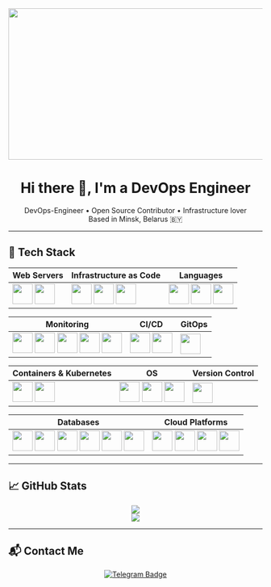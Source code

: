 <div align="center">
  <img src="https://media.giphy.com/media/xdgisqRDFyO9G/giphy.gif" width="800" height="300"/>
</div>

<h1 align="center">Hi there 👋, I'm a DevOps Engineer</h1>

<p align="center">
  DevOps-Engineer • Open Source Contributor • Infrastructure lover <br/>
  Based in Minsk, Belarus 🇧🇾
</p>

---

## 🚀 Tech Stack

| Web Servers                           | Infrastructure as Code              | Languages                     |
|-------------------------------------|-----------------------------------|-------------------------------|
| <img src="https://cdn.jsdelivr.net/gh/devicons/devicon/icons/nginx/nginx-original.svg" width="40"/> <img src="https://cdn.jsdelivr.net/gh/devicons/devicon/icons/apache/apache-original.svg" width="40"/> | <img src="https://cdn.jsdelivr.net/gh/devicons/devicon/icons/ansible/ansible-original.svg" width="40"/> <img src="https://cdn.jsdelivr.net/gh/devicons/devicon/icons/terraform/terraform-original.svg" width="40"/> <img src="https://cdn.jsdelivr.net/gh/devicons/devicon/icons/vagrant/vagrant-original.svg" width="40"/> | <img src="https://cdn.jsdelivr.net/gh/devicons/devicon/icons/bash/bash-original.svg" width="40"/> <img src="https://cdn.jsdelivr.net/gh/devicons/devicon/icons/python/python-original.svg" width="40"/> <img src="https://cdn.jsdelivr.net/gh/devicons/devicon/icons/lua/lua-original.svg" width="40"/> |

| Monitoring                                                                                  | CI/CD                            | GitOps             |
|---------------------------------------------------------------------------------------------|---------------------------------|--------------------|
| <img src="https://cdn.jsdelivr.net/gh/devicons/devicon/icons/grafana/grafana-original.svg" width="40"/> <img src="https://cdn.jsdelivr.net/gh/devicons/devicon/icons/prometheus/prometheus-original.svg" width="40"/> <img src="https://cdn.jsdelivr.net/gh/devicons/devicon/icons/elasticsearch/elasticsearch-original.svg" width="40"/> <img src="https://cdn.jsdelivr.net/gh/devicons/devicon/icons/kibana/kibana-original.svg" width="40"/> <img src="https://cdn.jsdelivr.net/gh/devicons/devicon/icons/logstash/logstash-original.svg" width="40"/> | <img src="https://cdn.jsdelivr.net/gh/devicons/devicon/icons/gitlab/gitlab-original.svg" width="40"/> <img src="https://cdn.jsdelivr.net/gh/devicons/devicon/icons/jenkins/jenkins-original.svg" width="40"/> | <img src="https://argo-cd.readthedocs.io/en/stable/assets/logo.png" width="40"/> |

| Containers & Kubernetes                                     | OS                                          | Version Control             |
|------------------------------------------------------------|---------------------------------------------|-----------------------------|
| <img src="https://cdn.jsdelivr.net/gh/devicons/devicon/icons/docker/docker-original.svg" width="40"/> <img src="https://cdn.jsdelivr.net/gh/devicons/devicon/icons/kubernetes/kubernetes-original.svg" width="40"/> | <img src="https://cdn.jsdelivr.net/gh/devicons/devicon/icons/linux/linux-original.svg" width="40"/> <img src="https://cdn.jsdelivr.net/gh/devicons/devicon/icons/windows8/windows8-original.svg" width="40"/> <img src="https://cdn.jsdelivr.net/gh/devicons/devicon/icons/apple/apple-original.svg" width="40"/> | <img src="https://cdn.jsdelivr.net/gh/devicons/devicon/icons/git/git-original.svg" width="40"/> |

| Databases                                                                                  | Cloud Platforms                                        |
|--------------------------------------------------------------------------------------------|-------------------------------------------------------|
| <img src="https://cdn.jsdelivr.net/gh/devicons/devicon/icons/cassandra/cassandra-original.svg" width="40"/> <img src="https://cdn.jsdelivr.net/gh/devicons/devicon/icons/mariadb/mariadb-original.svg" width="40"/> <img src="https://cdn.jsdelivr.net/gh/devicons/devicon/icons/mongodb/mongodb-original.svg" width="40"/> <img src="https://cdn.jsdelivr.net/gh/devicons/devicon/icons/microsoftsqlserver/microsoftsqlserver-plain.svg" width="40"/> <img src="https://cdn.jsdelivr.net/gh/devicons/devicon/icons/postgresql/postgresql-original.svg" width="40"/> <img src="https://cdn.jsdelivr.net/gh/devicons/devicon/icons/redis/redis-original.svg" width="40"/> | <img src="https://cdn.jsdelivr.net/gh/devicons/devicon/icons/amazonwebservices/amazonwebservices-original-wordmark.svg" width="40"/> <img src="https://yastatic.net/s3/cloud/www/static/freeze/assets/img/logo.54a174a9.svg" width="40"/> <img src="https://cdn.jsdelivr.net/gh/devicons/devicon/icons/digitalocean/digitalocean-original.svg" width="40"/> <img src="https://cdn.jsdelivr.net/gh/devicons/devicon/icons/googlecloud/googlecloud-original.svg" width="40"/> |


---

## 📈 GitHub Stats

<div align="center">
  <img src="https://github-readme-streak-stats.herokuapp.com?user=shelovesuastra&theme=tokyonight&hide_border=true" />
  <br/>
  <img src="https://github-readme-stats.vercel.app/api/top-langs/?username=shelovesuastra&layout=compact&theme=tokyonight&hide_border=true" />
</div>

---

## 📬 Contact Me

<p align="center">
  <a href="https://t.me/shelovesuastra" target="_blank">
    <img src="https://img.shields.io/badge/Telegram-26A5E4?style=for-the-badge&logo=telegram&logoColor=white" alt="Telegram Badge"/>
  </a>
</p>
